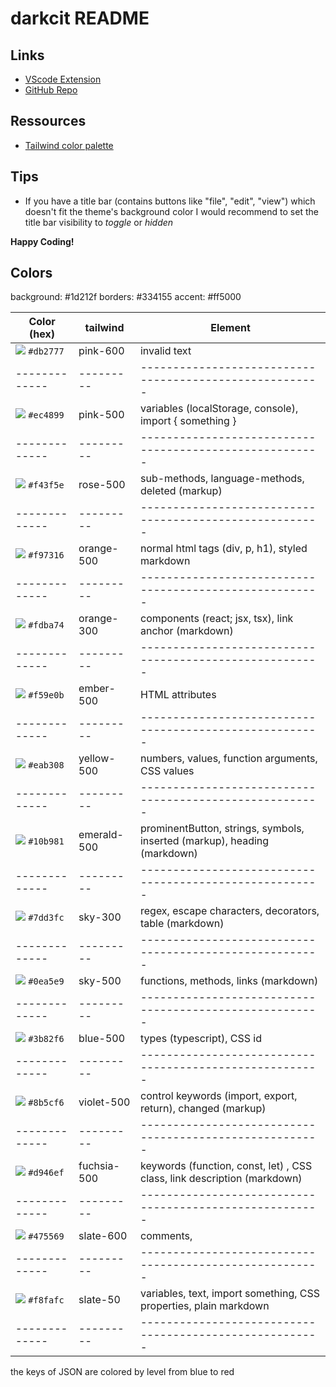 # darkcit README

## Links

-   [VScode Extension](https://marketplace.visualstudio.com/items?itemName=cit116.darkcit)
-   [GitHub Repo](https://github.com/riedadr/darkCIT)

## Ressources

-   [Tailwind color palette](https://tailwindcss.com/docs/customizing-colors#default-color-palette)

## Tips

-   If you have a title bar (contains buttons like "file", "edit", "view") which doesn't fit the theme's background color I would recommend to set the title bar visibility to _toggle_ or _hidden_

**Happy Coding!**

## Colors

background: #1d212f
borders: #334155
accent: #ff5000

| Color (hex)                                                  | tailwind    | Element                                                                  |
| ------------------------------------------------------------ | ----------- | ------------------------------------------------------------------------ |
| ![](https://singlecolorimage.com/get/db2777/16x16) `#db2777` | pink-600    | invalid text                                                             |
| -------------                                                | ---------   | -------------------------------------------------------                  |
| ![](https://singlecolorimage.com/get/ec4899/16x16) `#ec4899` | pink-500    | variables (localStorage, console), import { something }                  |
| -------------                                                | ---------   | -------------------------------------------------------                  |
| ![](https://singlecolorimage.com/get/f43f5e/16x16) `#f43f5e` | rose-500    | sub-methods, language-methods, deleted (markup)                          |
| -------------                                                | ---------   | -------------------------------------------------------                  |
| ![](https://singlecolorimage.com/get/f97316/16x16) `#f97316` | orange-500  | normal html tags (div, p, h1), styled markdown                           |
| -------------                                                | ---------   | -------------------------------------------------------                  |
| ![](https://singlecolorimage.com/get/fdba74/16x16) `#fdba74` | orange-300  | components (react; jsx, tsx), link anchor (markdown)                     |
| -------------                                                | ---------   | -------------------------------------------------------                  |
| ![](https://singlecolorimage.com/get/f59e0b/16x16) `#f59e0b` | ember-500   | HTML attributes                                                          |
| -------------                                                | ---------   | -------------------------------------------------------                  |
| ![](https://singlecolorimage.com/get/eab308/16x16) `#eab308` | yellow-500  | numbers, values, function arguments, CSS values                          |
| -------------                                                | ---------   | -------------------------------------------------------                  |
| ![](https://singlecolorimage.com/get/10b981/16x16) `#10b981` | emerald-500 | prominentButton, strings, symbols, inserted (markup), heading (markdown) |
| -------------                                                | ---------   | -------------------------------------------------------                  |
| ![](https://singlecolorimage.com/get/7dd3fc/16x16) `#7dd3fc` | sky-300     | regex, escape characters, decorators, table (markdown)                   |
| -------------                                                | ---------   | -------------------------------------------------------                  |
| ![](https://singlecolorimage.com/get/0ea5e9/16x16) `#0ea5e9` | sky-500     | functions, methods, links (markdown)                                     |
| -------------                                                | ---------   | -------------------------------------------------------                  |
| ![](https://singlecolorimage.com/get/3b82f6/16x16) `#3b82f6` | blue-500    | types (typescript), CSS id                                               |
| -------------                                                | ---------   | -------------------------------------------------------                  |
| ![](https://singlecolorimage.com/get/8b5cf6/16x16) `#8b5cf6` | violet-500  | control keywords (import, export, return), changed (markup)              |
| -------------                                                | ---------   | -------------------------------------------------------                  |
| ![](https://singlecolorimage.com/get/d946ef/16x16) `#d946ef` | fuchsia-500 | keywords (function, const, let) , CSS class, link description (markdown) |
| -------------                                                | ---------   | -------------------------------------------------------                  |
| ![](https://singlecolorimage.com/get/475569/16x16) `#475569` | slate-600   | comments,                                                                |
| -------------                                                | ---------   | -------------------------------------------------------                  |
| ![](https://singlecolorimage.com/get/f8fafc/16x16) `#f8fafc` | slate-50    | variables, text, import something, CSS properties, plain markdown        |
| -------------                                                | ---------   | -------------------------------------------------------                  |

the keys of JSON are colored by level from blue to red
